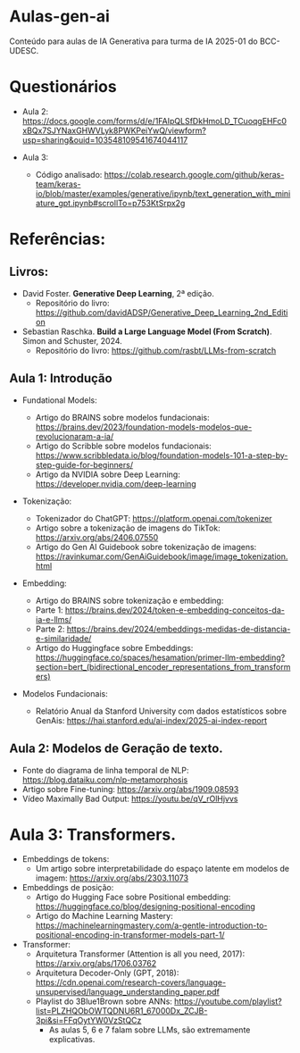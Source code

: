 # Aulas-gen-ai
Conteúdo para aulas de IA Generativa para turma de IA 2025-01 do BCC-UDESC.

# Questionários

- Aula 2: https://docs.google.com/forms/d/e/1FAIpQLSfDkHmoLD_TCuoqgEHFc0xBQx7SJYNaxGHWVLyk8PWKPeiYwQ/viewform?usp=sharing&ouid=103548109541674044117

- Aula 3: 
  - Código analisado: https://colab.research.google.com/github/keras-team/keras-io/blob/master/examples/generative/ipynb/text_generation_with_miniature_gpt.ipynb#scrollTo=p753KtSrpx2g


# Referências:


## Livros:
- David Foster. **Generative Deep Learning**, 2ª edição.
  - Repositório do livro: https://github.com/davidADSP/Generative_Deep_Learning_2nd_Edition
- Sebastian Raschka. **Build a Large Language Model (From Scratch)**. Simon and Schuster, 2024.
  - Repositório do livro: https://github.com/rasbt/LLMs-from-scratch


## Aula 1: Introdução
- Fundational Models:
  - Artigo do BRAINS sobre modelos fundacionais: https://brains.dev/2023/foundation-models-modelos-que-revolucionaram-a-ia/
  - Artigo do Scribble sobre modelos fundacionais: https://www.scribbledata.io/blog/foundation-models-101-a-step-by-step-guide-for-beginners/
  - Artigo da NVIDIA sobre Deep Learning: https://developer.nvidia.com/deep-learning

- Tokenização:
  - Tokenizador do ChatGPT: https://platform.openai.com/tokenizer
  - Artigo sobre a tokenização de imagens do TikTok: https://arxiv.org/abs/2406.07550
  - Artigo do Gen AI Guidebook sobre tokenização de imagens: https://ravinkumar.com/GenAiGuidebook/image/image_tokenization.html

- Embedding:
  - Artigo do BRAINS sobre tokenização e embedding:
  - Parte 1: https://brains.dev/2024/token-e-embedding-conceitos-da-ia-e-llms/
  - Parte 2: https://brains.dev/2024/embeddings-medidas-de-distancia-e-similaridade/
  - Artigo do Huggingface sobre Embeddings: https://huggingface.co/spaces/hesamation/primer-llm-embedding?section=bert_(bidirectional_encoder_representations_from_transformers)

- Modelos Fundacionais:
  - Relatório Anual da Stanford University com dados estatísticos sobre GenAis: https://hai.stanford.edu/ai-index/2025-ai-index-report
 
## Aula 2: Modelos de Geração de texto.
  - Fonte do diagrama de linha temporal de NLP: https://blog.dataiku.com/nlp-metamorphosis
  - Artigo sobre Fine-tuning: https://arxiv.org/abs/1909.08593
  - Vídeo Maximally Bad Output: https://youtu.be/qV_rOlHjvvs


# Aula 3: Transformers.
  - Embeddings de tokens:
    - Um artigo sobre interpretabilidade do espaço latente em modelos de imagem: https://arxiv.org/abs/2303.11073
  - Embeddings de posição:
    - Artigo do Hugging Face sobre Positional embedding: https://huggingface.co/blog/designing-positional-encoding
    - Artigo do Machine Learning Mastery: https://machinelearningmastery.com/a-gentle-introduction-to-positional-encoding-in-transformer-models-part-1/
  - Transformer:
    - Arquitetura Transformer (Attention is all you need, 2017): https://arxiv.org/abs/1706.03762
    - Arquitetura Decoder-Only (GPT, 2018): https://cdn.openai.com/research-covers/language-unsupervised/language_understanding_paper.pdf
    - Playlist do 3Blue1Brown sobre ANNs: https://youtube.com/playlist?list=PLZHQObOWTQDNU6R1_67000Dx_ZCJB-3pi&si=FFqOytYW0VzStQCz
      - As aulas 5, 6 e 7 falam sobre LLMs, são extremamente explicativas.
  
